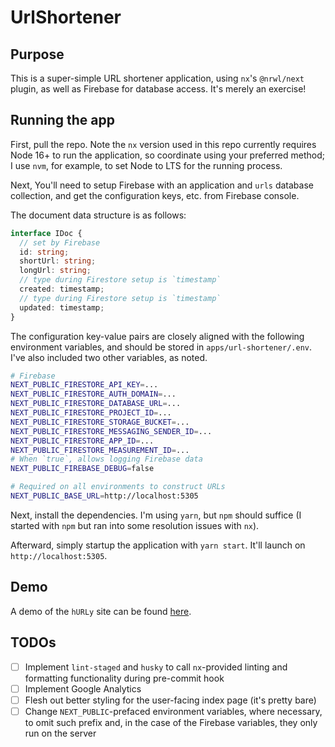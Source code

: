 # UrlShortener

## Purpose
This is a super-simple URL shortener application, using `nx`'s `@nrwl/next` plugin, as well as Firebase for database access. It's merely an exercise!

## Running the app
First, pull the repo. Note the `nx` version used in this repo currently requires Node 16+ to run the application, so coordinate using your preferred method; I use `nvm`, for example, to set Node to LTS for the running process.

Next, You'll need to setup Firebase with an application and `urls` database collection, and get the configuration keys, etc. from Firebase console. 

The document data structure is as follows:

```ts
interface IDoc {
  // set by Firebase
  id: string;
  shortUrl: string;
  longUrl: string;
  // type during Firestore setup is `timestamp`
  created: timestamp;
  // type during Firestore setup is `timestamp`
  updated: timestamp;
}
```

The configuration key-value pairs are closely aligned with the following environment variables, and should be stored in `apps/url-shortener/.env`. I've also included two other variables, as noted.

```bash
# Firebase
NEXT_PUBLIC_FIRESTORE_API_KEY=...
NEXT_PUBLIC_FIRESTORE_AUTH_DOMAIN=...
NEXT_PUBLIC_FIRESTORE_DATABASE_URL=...
NEXT_PUBLIC_FIRESTORE_PROJECT_ID=...
NEXT_PUBLIC_FIRESTORE_STORAGE_BUCKET=...
NEXT_PUBLIC_FIRESTORE_MESSAGING_SENDER_ID=...
NEXT_PUBLIC_FIRESTORE_APP_ID=...
NEXT_PUBLIC_FIRESTORE_MEASUREMENT_ID=...
# When `true`, allows logging Firebase data
NEXT_PUBLIC_FIREBASE_DEBUG=false

# Required on all environments to construct URLs
NEXT_PUBLIC_BASE_URL=http://localhost:5305
```
Next, install the dependencies. I'm using `yarn`, but `npm` should suffice (I started with `npm` but ran into some resolution issues with `nx`).

Afterward, simply startup the application with `yarn start`. It'll launch on `http://localhost:5305`. 

## Demo
A demo of the `hURLy` site can be found [here](https://hurly.io/).

## TODOs
- [ ] Implement `lint-staged` and `husky` to call `nx`-provided linting and formatting functionality during pre-commit hook
- [ ] Implement Google Analytics
- [ ] Flesh out better styling for the user-facing index page (it's pretty bare)
- [ ] Change `NEXT_PUBLIC`-prefaced environment variables, where necessary, to omit such prefix and, in the case of the Firebase variables, they only run on the server